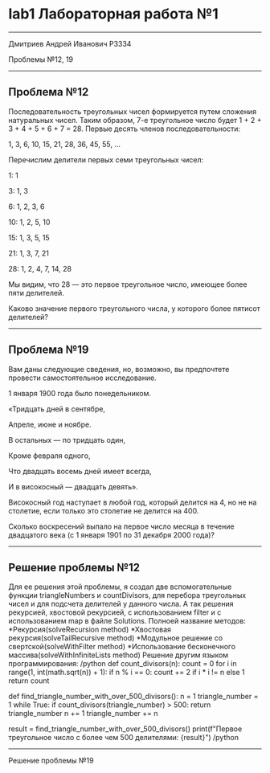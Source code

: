 # lab1 Лабораторная работа №1
-------------------------------------------------------------
Дмитриев Андрей Иванович P3334

Проблемы №12, 19

-------------------------------------------------------------
Проблема №12
------------
Последовательность треугольных чисел формируется путем сложения натуральных чисел. Таким образом, 7-е треугольное число будет 1 + 2 + 3 + 4 + 5 + 6 + 7 = 28. Первые десять членов последовательности:

1, 3, 6, 10, 15, 21, 28, 36, 45, 55, ...

Перечислим делители первых семи треугольных чисел:

1: 1

3: 1, 3

6: 1, 2, 3, 6

10: 1, 2, 5, 10

15: 1, 3, 5, 15

21: 1, 3, 7, 21

28: 1, 2, 4, 7, 14, 28


Мы видим, что 28 — это первое треугольное число, имеющее более пяти делителей.

Каково значение первого треугольного числа, у которого более пятисот делителей?

-------------------------------------------------------------
Проблема №19
------------
Вам даны следующие сведения, но, возможно, вы предпочтете провести самостоятельное исследование.

1 января 1900 года было понедельником.

«Тридцать дней в сентябре,

Апреле, июне и ноябре.

В остальных — по тридцать один,

Кроме февраля одного,

Что двадцать восемь дней имеет всегда,

И в високосный — двадцать девять».

Високосный год наступает в любой год, который делится на 4, но не на столетие, если только это столетие не делится на 400.

Сколько воскресений выпало на первое число месяца в течение двадцатого века (с 1 января 1901 по 31 декабря 2000 года)?

-------------------------------------------------------------
Решение проблемы №12
----------
Для ее решения этой проблемы, я создал две вспомогательные функции triangleNumbers и countDivisors, для перебора треугольных чисел и для подсчета делителей у данного числа. А так решения рекурсией, хвостовой рекурсией, с использованием filter и с использованием map в файле Solutions.
Полноей название методов: 
*Рекурсия(solveRecursion method)
*Хвостовая рекурсия(solveTailRecursive method)
*Модульное решение со свертской(solveWithFilter method)
*Использование бесконечного массива(solveWithInfiniteLists method)
Решение другим языком программирования:
/python
def count_divisors(n):
    count = 0
    for i in range(1, int(math.sqrt(n)) + 1):
        if n % i == 0:
            count += 2 if i * i != n else 1
    return count

def find_triangle_number_with_over_500_divisors():
    n = 1
    triangle_number = 1
    while True:
        if count_divisors(triangle_number) > 500:
            return triangle_number
        n += 1
        triangle_number += n

result = find_triangle_number_with_over_500_divisors()
print(f"Первое треугольное число с более чем 500 делителями: {result}")
/python


-------------------------------------------------------------
Решение проблемы №19
